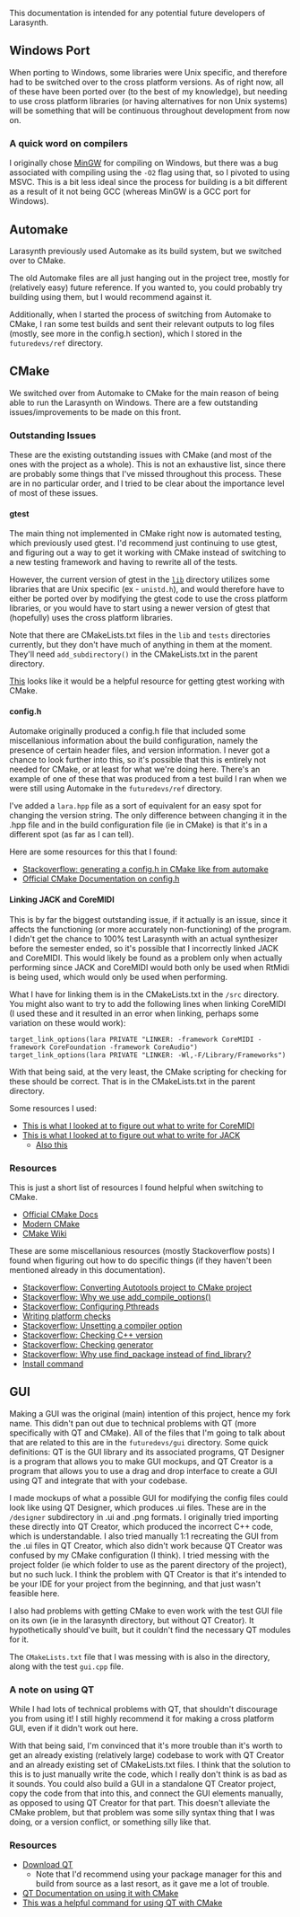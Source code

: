 This documentation is intended for any potential future developers of Larasynth.

## Windows Port

When porting to Windows, some libraries were Unix specific, and therefore had to be switched over to the cross platform versions. As of right now, all of these have been ported over (to the best of my knowledge), but needing to use cross platform libraries (or having alternatives for non Unix systems) will be something that will be continuous throughout development from now on.

### A quick word on compilers

I originally chose [MinGW](https://code.visualstudio.com/docs/cpp/config-mingw) for compiling on Windows, but there was a bug associated with compiling using the `-O2` flag using that, so I pivoted to using MSVC. This is a bit less ideal since the process for building is a bit different as a result of it not being GCC (whereas MinGW is a GCC port for Windows).

## Automake

Larasynth previously used Automake as its build system, but we switched over to CMake. 

The old Automake files are all just hanging out in the project tree, mostly for (relatively easy) future reference. If you wanted to, you could probably try building using them, but I would recommend against it.

Additionally, when I started the process of switching from Automake to CMake, I ran some test builds and sent their relevant outputs to log files (mostly, see more in the config.h section), which I stored in the `futuredevs/ref` directory.

## CMake

We switched over from Automake to CMake for the main reason of being able to run the Larasynth on Windows. There are a few outstanding issues/improvements to be made on this front.

### Outstanding Issues

These are the existing outstanding issues with CMake (and most of the ones with the project as a whole). This is not an exhaustive list, since there are probably some things that I've missed throughout this process. These are in no particular order, and I tried to be clear about the importance level of most of these issues.

#### gtest

The main thing not implemented in CMake right now is automated testing, which previously used gtest. I'd recommend just continuing to use gtest, and figuring out a way to get it working with CMake instead of switching to a new testing framework and having to rewrite all of the tests.

However, the current version of gtest in the [`lib`](lib/) directory utilizes some libraries that are Unix specific (ex - `unistd.h`), and would therefore have to either be ported over by modifying the gtest code to use the cross platform libraries, or you would have to start using a newer version of gtest that (hopefully) uses the cross platform libraries.

Note that there are CMakeLists.txt files in the `lib` and `tests` directories currently, but they don't have much of anything in them at the moment. They'll need `add_subdirectory()` in the CMakeLists.txt in the parent directory.

[This](https://cliutils.gitlab.io/modern-cmake/chapters/testing/googletest.html) looks like it would be a helpful resource for getting gtest working with CMake. 

#### config.h

Automake originally produced a config.h file that included some miscellanious information about the build configuration, namely the presence of certain header files, and version information. I never got a chance to look further into this, so it's possible that this is entirely not needed for CMake, or at least for what we're doing here. There's an example of one of these that was produced from a test build I ran when we were still using Automake in the `futuredevs/ref` directory.

I've added a `lara.hpp` file as a sort of equivalent for an easy spot for changing the version string. The only difference between changing it in the .hpp file and in the build configuration file (ie in CMake) is that it's in a different spot (as far as I can tell).

Here are some resources for this that I found:
- [Stackoverflow: generating a config.h in CMake like from automake](https://stackoverflow.com/questions/38419876/cmake-generate-config-h-like-from-autoconf)
- [Official CMake Documentation on config.h](https://cmake.org/cmake/help/v3.6/command/configure_file.html)

#### Linking JACK and CoreMIDI

This is by far the biggest outstanding issue, if it actually is an issue, since it affects the functioning (or more accurately non-functioning) of the program. I didn't get the chance to 100% test Larasynth with an actual synthesizer before the semester ended, so it's possible that I incorrectly linked JACK and CoreMIDI. This would likely be found as a problem only when actually performing since JACK and CoreMIDI would both only be used when RtMidi is being used, which would only be used when performing.

What I have for linking them is in the CMakeLists.txt in the `/src` directory. You might also want to try to add the following lines when linking CoreMIDI (I used these and it resulted in an error when linking, perhaps some variation on these would work):
```nohighlight
target_link_options(lara PRIVATE "LINKER: -framework CoreMIDI -framework CoreFoundation -framework CoreAudio")
target_link_options(lara PRIVATE "LINKER: -Wl,-F/Library/Frameworks")
```

With that being said, at the very least, the CMake scripting for checking for these should be correct. That is in the CMakeLists.txt in the parent directory.

Some resources I used:
- [This is what I looked at to figure out what to write for CoreMIDI](https://github.com/thestk/rtmidi/blob/master/CMakeLists.txt#L140)
- [This is what I looked at to figure out what to write for JACK](https://github.com/Cloudef/vcable/blob/master/CMake/FindJACK.cmake)
    - [Also this](https://github.com/marsyas/marsyas/blob/master/cmake-modules/FindJack.cmake)

### Resources

This is just a short list of resources I found helpful when switching to CMake.

- [Official CMake Docs](https://cmake.org/cmake/help/latest/)
- [Modern CMake](https://cliutils.gitlab.io/modern-cmake/)
- [CMake Wiki](https://gitlab.kitware.com/cmake/community/-/wikis/home)

These are some miscellanious resources (mostly Stackoverflow posts) I found when figuring out how to do specific things (if they haven't been mentioned already in this documentation).

- [Stackoverflow: Converting Autotools project to CMake project](https://stackoverflow.com/questions/7132862/how-do-i-convert-an-autotools-project-to-a-cmake-project)
- [Stackoverflow: Why we use add_compile_options()](https://stackoverflow.com/questions/60622643/why-my-cmake-does-not-add-cmake-cxx-flags-debug-to-cmake-cxx-flags)
- [Stackoverflow: Configuring Pthreads](https://stackoverflow.com/questions/1620918/cmake-and-libpthread)
- [Writing platform checks](https://gitlab.kitware.com/cmake/community/-/wikis/doc/tutorials/How-To-Write-Platform-Checks)
- [Stackoverflow: Unsetting a compiler option](https://stackoverflow.com/questions/32945670/set-compiler-option-to-default-in-cmake)
- [Stackoverflow: Checking C++ version](https://stackoverflow.com/questions/10984442/how-to-detect-c11-support-of-a-compiler-with-cmake)
- [Stackoverflow: Checking generator](https://stackoverflow.com/questions/26836361/check-if-generating-a-visual-studio-solution-or-makefile-from-cmake)
- [Stackoverflow: Why use find_package instead of find_library?](https://stackoverflow.com/questions/23832339/package-vs-library)
- [Install command](https://cliutils.gitlab.io/modern-cmake/chapters/install/installing.html)

## GUI

Making a GUI was the original (main) intention of this project, hence my fork name. This didn't pan out due to technical problems with QT (more specifically with QT and CMake). All of the files that I'm going to talk about that are related to this are in the `futuredevs/gui` directory. Some quick definitions: QT is the GUI library and its associated programs, QT Designer is a program that allows you to make GUI mockups, and QT Creator is a program that allows you to use a drag and drop interface to create a GUI using QT and integrate that with your codebase.

I made mockups of what a possible GUI for modifying the config files could look like using QT Designer, which produces .ui files. These are in the `/designer` subdirectory in .ui and .png formats. I originally tried importing these directly into QT Creator, which produced the incorrect C++ code, which is understandable. I also tried manually 1:1 recreating the GUI from the .ui files in QT Creator, which also didn't work because QT Creator was confused by my CMake configuration (I think). I tried messing with the project folder (ie which folder to use as the parent directory of the project), but no such luck. I think the problem with QT Creator is that it's intended to be your IDE for your project from the beginning, and that just wasn't feasible here.

I also had problems with getting CMake to even work with the test GUI file on its own (ie in the larasynth directory, but without QT Creator). It hypothetically should've built, but it couldn't find the necessary QT modules for it.

The `CMakeLists.txt` file that I was messing with is also in the directory, along with the test `gui.cpp` file.

### A note on using QT

While I had lots of technical problems with QT, that shouldn't discourage you from using it! I still highly recommend it for making a cross platform GUI, even if it didn't work out here. 

With that being said, I'm convinced that it's more trouble than it's worth to get an already existing (relatively large) codebase to work with QT Creator and an already existing set of CMakeLists.txt files. I think that the solution to this is to just manually write the code, which I really don't think is as bad as it sounds. You could also build a GUI in a standalone QT Creator project, copy the code from that into this, and connect the GUI elements manually, as opposed to using QT Creator for that part. This doesn't alleviate the CMake problem, but that problem was some silly syntax thing that I was doing, or a version conflict, or something silly like that.

### Resources
- [Download QT](https://wiki.qt.io/Building_Qt_5_from_Git#Getting_the_source_code)
    - Note that I'd recommend using your package manager for this and build from source as a last resort, as it gave me a lot of trouble.
- [QT Documentation on using it with CMake](https://doc.qt.io/qt-6/cmake-manual.html)
- [This was a helpful command for using QT with CMake](https://doc.qt.io/qt-6/qt-standard-project-setup.html)
